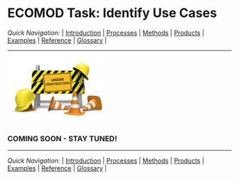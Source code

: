 # ECOMOD Task: Identify Use Cases


_Quick Navigation:_ | [Introduction](index.md) | [Processes](processes.md) | [Methods](methods.md) | [Products](products.md) | [Examples](examples.md) | [Reference](quick-reference.md) | [Glossary](glossary.md) |

---


![Logo](images/_under-construction_.jpg)

### COMING SOON - STAY TUNED! ###


---
_Quick Navigation:_ | [Introduction](index.md) | [Processes](processes.md) | [Methods](methods.md) | [Products](products.md) | [Examples](examples.md) | [Reference](quick-reference.md) | [Glossary](glossary.md) |
